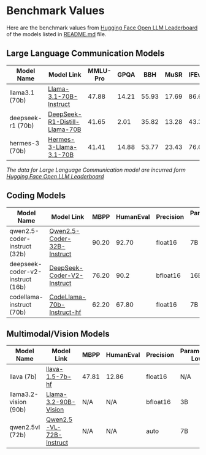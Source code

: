 # Benchmark Values
Here are the benchmark values from [Hugging Face Open LLM Leaderboard](https://tinyurl.com/2cumu2v8) of the models listed in [README.md](https://github.com/abhirajadhikary06/AutoRouting-LLM/blob/main/README.md) file.

## Large Language Communication Models
| Model Name   | Model Link                                                               | MMLU-Pro | GPQA  | BBH   | MuSR  | IFEval | Precision | Parameters <br>Low | Parameters <br>Mid | Parameters <br>Max | MoE |
|--------------|-------------------------------------------------------------------------|----------|-------|-------|-------|--------|-----------|--------------------|--------------------|--------------------|-----|
| llama3.1 (70b)    | [Llama-3.1-70B-Instruct](https://huggingface.co/meta-llama/Llama-3.1-70B-Instruct) | 47.88    | 14.21 | 55.93 | 17.69 | 86.69  | bfloat16  | 8B                 | 70B                | 405B               | No  |
| deepseek-r1 (70b) | [DeepSeek-R1-Distill-Llama-70B](https://huggingface.co/deepseek-ai/DeepSeek-R1-Distill-Llama-70B) | 41.65    | 2.01  | 35.82 | 13.28 | 43.36  | bfloat16  | 8B                 | 70B                | 671B               | No  |
| hermes-3 (70b) | [Hermes-3-Llama-3.1-70B](https://huggingface.co/NousResearch/Hermes-3-Llama-3.1-70B) | 41.41    | 14.88  | 53.77 | 23.43 | 76.61  | bfloat16  | 8B                 | 70B                | 405B               | No  |

*The data for Large Language Communication model are incurred form [Hugging Face Open LLM Leaderboard](https://tinyurl.com/2cumu2v8)*

## Coding Models
| Model Name                   | Model Link                                                                 | MBPP   | HumanEval | Precision | Parameters <br>Low | Parameters <br>Mid | Parameters <br>Max | MoE |
|------------------------------|---------------------------------------------------------------------------|--------|-----------|-----------|--------------------|--------------------|--------------------|-----|
| qwen2.5-coder-instruct (32b)          | [Qwen2.5-Coder-32B-Instruct](https://huggingface.co/Qwen/Qwen2.5-Coder-32B-Instruct)        | 90.20  | 92.70     | float16   | 7B                 | 14B                | 32B                | No  |
| deepseek-coder-v2-instruct (16b) | [DeepSeek-Coder-V2-Instruct](https://huggingface.co/deepseek-ai/DeepSeek-Coder-V2-Instruct) | 76.20  | 90.2     | bfloat16  | 16B                | N/A                | 236B               | Yes |
| codellama-instruct (70b)              | [CodeLlama-70b-Instruct-hf](https://huggingface.co/codellama/CodeLlama-70b-Instruct-hf)     | 62.20   | 67.80       | float16       | 7B                | 34B                | 70B                | No  |

## Multimodal/Vision Models
| Model Name  | Model Link                                                                 | MBPP   | HumanEval | Precision | Parameters <br>Low | Parameters <br>Mid | Parameters <br>Max | MoE |
|------------------------------|---------------------------------------------------------------------------|--------|-----------|-----------|--------------------|--------------------|--------------------|-----|
| llava (7b) | [llava-1.5-7b-hf](https://huggingface.co/llava-hf/llava-1.5-7b-hf)        | 47.81  | 12.86     | float16   | N/A                | N/A                | 7B                | No  |
| llama3.2-vision (90b) | [Llama-3.2-90B-Vision](https://huggingface.co/meta-llama/Llama-3.2-90B-Vision) | N/A  | N/A     | bfloat16  | 3B                | 11B                | 90B               | No |
| qwen2.5vl (72b) | [Qwen2.5-VL-72B-Instruct](https://huggingface.co/Qwen/Qwen2.5-VL-72B-Instruct) | N/A  | N/A     | auto  | 7B                | 32B                | 72B               | No |
